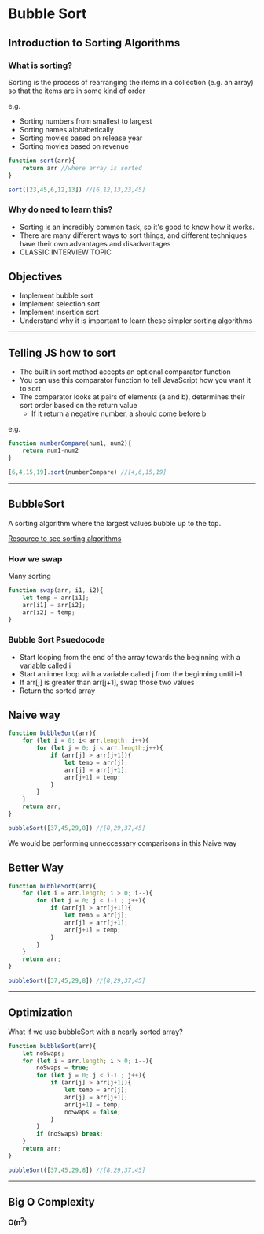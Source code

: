 # Bubble Sort

## Introduction to Sorting Algorithms

### What is sorting? 

Sorting is the process of rearranging the items in a collection (e.g. an array) so that the items are in some kind of order

e.g.
- Sorting numbers from smallest to largest
- Sorting names alphabetically
- Sorting movies based on release year
- Sorting movies based on revenue

```js
function sort(arr){
    return arr //where array is sorted
}

sort([23,45,6,12,13]) //[6,12,13,23,45]
```

### Why do need to learn this?
- Sorting is an incredibly common task, so it's good to know how it works. 
- There are many different ways to sort things, and different techniques have their own advantages and disadvantages
- CLASSIC INTERVIEW TOPIC

## Objectives
- Implement bubble sort
- Implement selection sort
- Implement insertion sort
- Understand why it is important to learn these simpler sorting algorithms

<hr>

## Telling JS how to sort
- The built in sort method accepts an optional comparator function 
- You can use this comparator function to tell JavaScript how you want it to sort
- The comparator looks at pairs of elements (a and b), determines their sort order based on the return value
    - If it return a negative number, a should come before b 

e.g.

```js
function numberCompare(num1, num2){
    return num1-num2
}

[6,4,15,19].sort(numberCompare) //[4,6,15,19]
```

<hr>

## BubbleSort
A sorting algorithm where the largest values bubble up to the top.

[Resource to see sorting algorithms](visualgo.net)

### How we swap 
Many sorting 

```js
function swap(arr, i1, i2){
    let temp = arr[i1];
    arr[i1] = arr[i2];
    arr[i2] = temp;
}

```

### Bubble Sort Psuedocode
- Start looping from the end of the array towards the beginning with a variable called i
- Start an inner loop with a variable called j from the beginning until i-1
- If arr[j] is greater than arr[j+1], swap those two values
- Return the sorted array

## Naive way
```js
function bubbleSort(arr){
    for (let i = 0; i< arr.length; i++){
        for (let j = 0; j < arr.length;j++){
            if (arr[j] > arr[j+1]){
                let temp = arr[j];
                arr[j] = arr[j+1];
                arr[j+1] = temp;
            }
        }
    }
    return arr;
}

bubbleSort([37,45,29,8]) //[8,29,37,45]
```
We would be performing unneccessary comparisons in this Naive way


## Better Way
```js
function bubbleSort(arr){
    for (let i = arr.length; i > 0; i--){
        for (let j = 0; j < i-1 ; j++){
            if (arr[j] > arr[j+1]){
                let temp = arr[j];
                arr[j] = arr[j+1];
                arr[j+1] = temp;
            }
        }
    }
    return arr;
}

bubbleSort([37,45,29,8]) //[8,29,37,45]
```

<hr>

## Optimization 

What if we use bubbleSort with a nearly sorted array?

```js
function bubbleSort(arr){
    let noSwaps;
    for (let i = arr.length; i > 0; i--){
        noSwaps = true;
        for (let j = 0; j < i-1 ; j++){
            if (arr[j] > arr[j+1]){
                let temp = arr[j];
                arr[j] = arr[j+1];
                arr[j+1] = temp;
                noSwaps = false; 
            }
        }
        if (noSwaps) break;
    }
    return arr;
}

bubbleSort([37,45,29,8]) //[8,29,37,45]
```

<hr>

## Big O Complexity

**O(n<sup>2</sup>)**